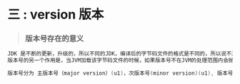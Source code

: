 # 三 : version 版本



> ### 版本号存在的意义

```java
JDK 是不断的更新，升级的，所以不同的JDK，编译后的字节码文件的格式是不同的，所以说不通的版本的字节码文件，有不同的数据类型，
版本号的另一个作用是，当JVM加载该字节码文件的时候，如果版本号不在JVM的处理范围内会抛出一个versionException

版本号分为 主版本号（major version）(u1)，次版本号(minor version)(u1), 版本号一共占据 2 byte 其中次版本号排列在主版本号前面，
```

